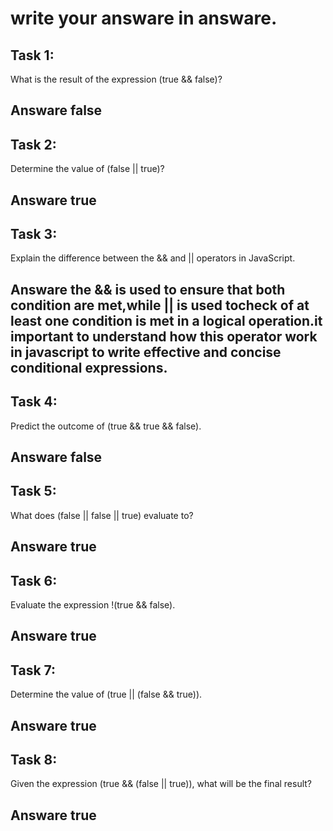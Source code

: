 # write your answare in answare.

## Task 1:

What is the result of the expression (true && false)?
## Answare false

## Task 2:
Determine the value of (false || true)?
## Answare true

## Task 3:
Explain the difference between the && and || operators in JavaScript.
## Answare the && is used to ensure that both condition are met,while || is used tocheck of at least one condition is met in a logical operation.it important to understand how this operator work in javascript to write effective and concise conditional expressions.

## Task 4:
Predict the outcome of (true && true && false).
## Answare false

## Task 5:
What does (false || false || true) evaluate to?
## Answare true

## Task 6:
Evaluate the expression !(true && false).
## Answare true

## Task 7:
Determine the value of (true || (false && true)).
## Answare true

## Task 8:
Given the expression (true && (false || true)), what will be the final result?
## Answare true
